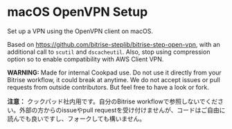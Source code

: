 # macOS OpenVPN Setup

Set up a VPN using the OpenVPN client on macOS.

Based on https://github.com/bitrise-steplib/bitrise-step-open-vpn, with an additional call to `scutil` and `dscacheutil`. Also, stop using compression option so to enable compatibility with AWS Client VPN.

**WARNING:** Made for internal Cookpad use. Do not use it directly from your Bitrise workflow, it could break at anytime. We do not accept issues or pull requests from outside contributors. But feel free to have a look or fork.

**注意：** クックパッド社内用です。自分のBitrise workflowで参照しないでください。外部の方からのissueやpull requestを受け付けませんが、コードはご自由に読んでも良いですし、フォークしても構いません。
